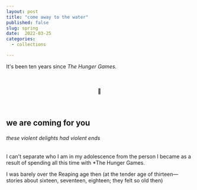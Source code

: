 ```yaml
---
layout: post
title: "come away to the water"
published: false
slug: spring
date:  2022-03-25
categories:
  - collections

---
```


It's been ten years since *The Hunger Games.*

<br />

<h4 style="text-align:center">💌</h4>

<!--more-->

<br/>

## we are coming for you

###### these violent delights had violent ends

I can't separate who I am in my adolescence from the person I became as a result of spending all this time with *The Hunger Games.

I was barely over the Reaping age then (at the tender age of thirteen—stories about sixteen, seventeen, eighteen; they felt so old then)

